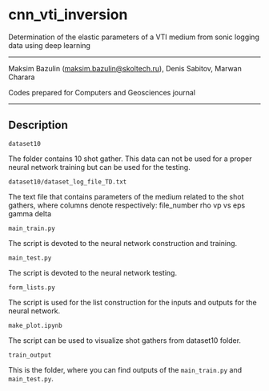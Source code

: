 # cnn_vti_inversion
Determination of the elastic parameters of a VTI medium from sonic logging data using deep learning

************************
Maksim Bazulin (maksim.bazulin@skoltech.ru), Denis Sabitov, Marwan Charara

Codes prepared for Computers and Geosciences journal
************************

## Description

```
dataset10
```
The folder contains 10 shot gather. This data can not be used for a proper neural network training but can be used for the testing. 


```
dataset10/dataset_log_file_TD.txt
```
The text file that contains parameters of the medium related to the shot gathers, where columns denote respectively:
file_number rho vp vs eps gamma delta

```
main_train.py
```
The script is devoted to the neural network construction and training.  

```
main_test.py
```
The script is devoted to the neural network testing.  

```
form_lists.py
```
The script is used for the list construction for the inputs and outputs for the neural network. 

```
make_plot.ipynb
```
The script can be used to visualize shot gathers from dataset10 folder.

```
train_output
```
This is the folder, where you can find outputs of the `main_train.py` and `main_test.py`. 
